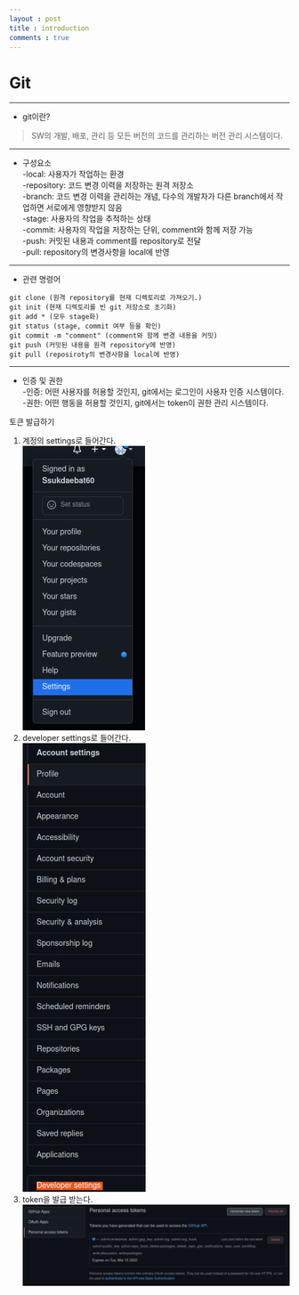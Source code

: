 ```yaml
---
layout : post
title : introduction
comments : true
---
```


Git
===========
- - -
* git이란?
>  SW의 개발, 배포, 관리 등 모든 버전의 코드를 관리하는 버전 관리 시스템이다.
- - -
* 구성요소  
-local: 사용자가 작업하는 환경  
-repository: 코드 변경 이력을 저장하는 원격 저장소  
-branch: 코드 변경 이력을 관리하는 개념, 다수의 개발자가 다른 branch에서 작업하면 서로에게 영향받지 않음  
-stage: 사용자의 작업을 추적하는 상태  
-commit: 사용자의 작업을 저장하는 단위, comment와 함께 저장 가능  
-push: 커밋된 내용과 comment를 repository로 전달  
-pull: repository의 변경사항을 local에 반영
- - -
* 관련 명령어
```
git clone (원격 repository를 현재 디렉토리로 가져오기.)  
git init (현재 디렉토리를 빈 git 저장소로 초기화)  
git add * (모두 stage화)  
git status (stage, commit 여부 등을 확인)  
git commit -m "comment" (comment와 함께 변경 내용을 커밋)  
git push (커밋된 내용을 원격 repository에 반영)
git pull (reposiroty의 변경사항을 local에 반영)
```
- - -
* 인증 및 권한  
-인증: 어떤 사용자를 허용할 것인지, git에서는 로그인이 사용자 인증 시스템이다.   
-권한: 어떤 행동을 허용할 것인지, git에서는 token이 권한 관리 시스템이다.  

토큰 발급하기  
1. 계정의 settings로 들어간다.  
![token1](/token1.png)  
2. developer settings로 들어간다.  
![token2](/token2.png)
3. token을 발급 받는다.
![token3](/token3.png)
